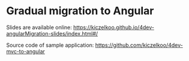 # Gradual migration to Angular

Slides are available online: https://kiczelkoo.github.io/4dev-angularMigration-slides/index.html#/

Source code of sample application: https://github.com/kiczelkoo/4dev-mvc-to-angular

